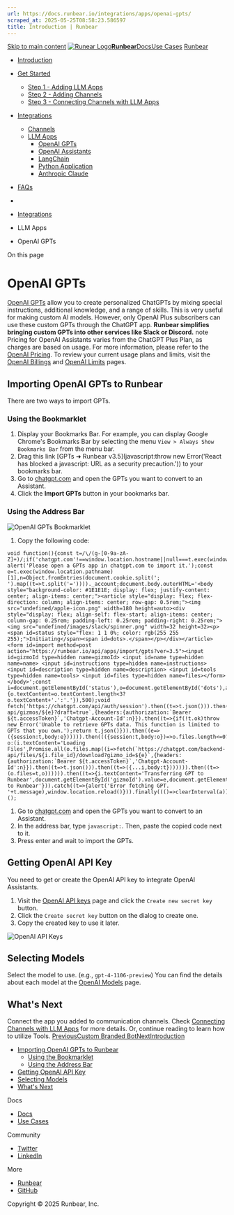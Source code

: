 ```yaml
---
url: https://docs.runbear.io/integrations/apps/openai-gpts/
scraped_at: 2025-05-25T08:58:23.586597
title: Introduction | Runbear
---
```


[Skip to main content](https://docs.runbear.io/integrations/apps/openai-gpts/#__docusaurus_skipToContent_fallback)
[![Runear Logo](https://docs.runbear.io/img/logo.svg)**Runbear**](https://docs.runbear.io/)[Docs](https://docs.runbear.io/)[Use Cases](https://docs.runbear.io/use-cases)
[Runbear](https://runbear.io)
  * [Introduction](https://docs.runbear.io/)
  * [Get Started](https://docs.runbear.io/get-started)
    * [Step 1 - Adding LLM Apps](https://docs.runbear.io/get-started/app)
    * [Step 2 - Adding Channels](https://docs.runbear.io/get-started/channel)
    * [Step 3 - Connecting Channels with LLM Apps](https://docs.runbear.io/get-started/connection)
  * [Integrations](https://docs.runbear.io/integrations)
    * [Channels](https://docs.runbear.io/integrations/apps/openai-gpts/)
    * [LLM Apps](https://docs.runbear.io/integrations/apps/openai-gpts/)
      * [OpenAI GPTs](https://docs.runbear.io/integrations/apps/openai-gpts/)
      * [OpenAI Assistants](https://docs.runbear.io/integrations/apps/openai-assistants/)
      * [LangChain](https://docs.runbear.io/integrations/apps/langchain/)
      * [Python Application](https://docs.runbear.io/integrations/apps/python-sdk/)
      * [Anthropic Claude](https://docs.runbear.io/integrations/apps/anthropic-claude/)
  * [FAQs](https://docs.runbear.io/faq)


  * [](https://docs.runbear.io/)
  * [Integrations](https://docs.runbear.io/integrations)
  * LLM Apps
  * OpenAI GPTs


On this page
# OpenAI GPTs
[OpenAI GPTs](https://openai.com/blog/introducing-gpts) allow you to create personalized ChatGPTs by mixing special instructions, additional knowledge, and a range of skills. This is very useful for making custom AI models. However, only OpenAI Plus subscribers can use these custom GPTs through the ChatGPT app.
**Runbear simplifies bringing custom GPTs into other services like Slack or Discord.**
note
Pricing for OpenAI Assistants varies from the ChatGPT Plus Plan, as charges are based on usage. For more information, please refer to the [OpenAI Pricing](https://openai.com/pricing). To review your current usage plans and limits, visit the [OpenAI Billings](https://platform.openai.com/account/billing) and [OpenAI Limits](https://platform.openai.com/account/limits) pages.
## Importing OpenAI GPTs to Runbear[​](https://docs.runbear.io/integrations/apps/openai-gpts/#importing-openai-gpts-to-runbear "Direct link to Importing OpenAI GPTs to Runbear")
There are two ways to import GPTs.
### Using the Bookmarklet[​](https://docs.runbear.io/integrations/apps/openai-gpts/#using-the-bookmarklet "Direct link to Using the Bookmarklet")
  1. Display your Bookmarks Bar. For example, you can display Google Chrome's Bookmarks Bar by selecting the menu `View > Always Show Bookmarks Bar` from the menu bar.
  2. Drag this link [GPTs ➜ Runbear v3.5](javascript:throw new Error\('React has blocked a javascript: URL as a security precaution.'\)) to your bookmarks bar.
  3. Go to [chatgpt.com](https://chatgpt.com) and open the GPTs you want to convert to an Assistant.
  4. Click the **Import GPTs** button in your bookmarks bar.


### Using the Address Bar[​](https://docs.runbear.io/integrations/apps/openai-gpts/#using-the-address-bar "Direct link to Using the Address Bar")
![OpenAI GPTs Bookmarklet](https://docs.runbear.io/assets/images/openai-gpts-address-bar-02ecc985c1beed8f60130a7ee575f310.gif)
  1. Copy the following code:

```
void function(){const t=/\/(g-[0-9a-zA-Z]+)/;if('chatgpt.com'!==window.location.hostname||null===t.exec(window.location.pathname))return alert('Please open a GPTs app in chatgpt.com to import it.');const e=t.exec(window.location.pathname)[1],n=Object.fromEntries(document.cookie.split('; ').map((t=>t.split('='))))._account;document.body.outerHTML='<body style="background-color: #1E1E1E; display: flex; justify-content: center; align-items: center;"><article style="display: flex; flex-direction: column; align-items: center; row-gap: 0.5rem;"><img src="undefined/apple-icon.png" width=180 height=auto><div style="display: flex; align-self: flex-start; align-items: center; column-gap: 0.25rem; padding-left: 0.25rem; padding-right: 0.25rem;"><img src="undefined/images/slack/spinner.png" width=32 height=32><p><span id=status style="flex: 1 1 0%; color: rgb(255 255 255);">Initiating</span><span id=dots>.</span></p></div></article><form id=import method=post action="https://runbear.io/api/apps/import/gpts?ver=3.5"><input id=gizmoId type=hidden name=gizmoId> <input id=name type=hidden name=name> <input id=instructions type=hidden name=instructions> <input id=description type=hidden name=description> <input id=tools type=hidden name=tools> <input id=files type=hidden name=files></form></body>';const i=document.getElementById('status'),o=document.getElementById('dots'),a=setInterval((()=>{o.textContent=o.textContent.length<3?o.textContent+'.':'.'}),500);void fetch('https://chatgpt.com/api/auth/session').then((t=>t.json())).then((t=>fetch(`https://chatgpt.com/backend-api/gizmos/${e}?draft=true`,{headers:{authorization:`Bearer ${t.accessToken}`,'Chatgpt-Account-Id':n}}).then((t=>{if(!t.ok)throw new Error('Unable to retrieve GPTs data. This function is limited to GPTs that you own.');return t.json()})).then((e=>({session:t,body:e}))))).then((({session:t,body:o})=>o.files.length<=0?o:(i.textContent='Loading Files',Promise.all(o.files.map((i=>fetch(`https://chatgpt.com/backend-api/files/${i.file_id}/download?gizmo_id=${e}`,{headers:{authorization:`Bearer ${t.accessToken}`,'Chatgpt-Account-Id':n}}).then((t=>t.json())).then((t=>({...i,body:t})))))).then((t=>(o.files=t,o)))))).then((t=>{i.textContent='Transferring GPT to Runbear',document.getElementById('gizmoId').value=e,document.getElementById('name').value=t.gizmo.display.name,document.getElementById('instructions').value=t.gizmo.instructions,document.getElementById('description').value=t.gizmo.display.description,document.getElementById('tools').value=JSON.stringify(t.tools),document.getElementById('files').value=JSON.stringify(t.files),document.getElementById('import').submit(),clearInterval(a),o.textContent='',i.textContent='Redirecting to Runbear'})).catch((t=>{alert('Error fetching GPT. '+t.message),window.location.reload()})).finally((()=>clearInterval(a)))}();
```

  1. Go to [chatgpt.com](https://chatgpt.com) and open the GPTs you want to convert to an Assistant.
  2. In the address bar, type `javascript:`. Then, paste the copied code next to it.
  3. Press enter and wait to import the GPTs.


## Getting OpenAI API Key[​](https://docs.runbear.io/integrations/apps/openai-gpts/#getting-openai-api-key "Direct link to Getting OpenAI API Key")
You need to get or create the OpenAI API key to integrate OpenAI Assistants.
  1. Visit the [OpenAI API keys](https://platform.openai.com/api-keys) page and click the `Create new secret key` button.
  2. Click the `Create secret key` button on the dialog to create one.
  3. Copy the created key to use it later.


![OpenAI API Keys](https://docs.runbear.io/assets/images/openai-api-keys-1c315257eb787665b06556c285ee6ede.png)
## Selecting Models[​](https://docs.runbear.io/integrations/apps/openai-gpts/#selecting-models "Direct link to Selecting Models")
Select the model to use. (e.g., `gpt-4-1106-preview`) You can find the details about each model at the [OpenAI Models](https://platform.openai.com/docs/models) page.
## What's Next[​](https://docs.runbear.io/integrations/apps/openai-gpts/#whats-next "Direct link to What's Next")
Connect the app you added to communication channels. Check [Connecting Channels with LLM Apps](https://docs.runbear.io/get-started/connection) for more details. Or, continue reading to learn how to utilize Tools.
[PreviousCustom Branded Bot](https://docs.runbear.io/integrations/channels/teams/branded-bot/)[NextIntroduction](https://docs.runbear.io/integrations/apps/openai-assistants/)
  * [Importing OpenAI GPTs to Runbear](https://docs.runbear.io/integrations/apps/openai-gpts/#importing-openai-gpts-to-runbear)
    * [Using the Bookmarklet](https://docs.runbear.io/integrations/apps/openai-gpts/#using-the-bookmarklet)
    * [Using the Address Bar](https://docs.runbear.io/integrations/apps/openai-gpts/#using-the-address-bar)
  * [Getting OpenAI API Key](https://docs.runbear.io/integrations/apps/openai-gpts/#getting-openai-api-key)
  * [Selecting Models](https://docs.runbear.io/integrations/apps/openai-gpts/#selecting-models)
  * [What's Next](https://docs.runbear.io/integrations/apps/openai-gpts/#whats-next)


Docs
  * [Docs](https://docs.runbear.io/)
  * [Use Cases](https://docs.runbear.io/use-cases)


Community
  * [Twitter](https://twitter.com/runbear_io)
  * [LinkedIn](https://www.linkedin.com/company/runbear)


More
  * [Runbear](https://runbear.io)
  * [GitHub](https://github.com/runbear-io/plugbear-python-sdk)


Copyright © 2025 Runbear, Inc.

